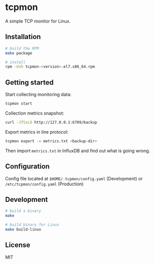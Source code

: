 # tcpmon

A simple TCP monitor for Linux.

## Installation

```bash
# build the RPM
make package

# install
rpm -Uvh tcpmon-<version>.el7.x86_64.rpm
```

## Getting started

Start collecting monitoring data:

```bash
tcpmon start
```

Collection metrics snapshot:

```bash
curl -JfSsLO http://127.0.0.1:6789/backup
```

Export metrics in line protocol:

```bash
tcpmon export -o metrics.txt <backup-dir>
```

Then import `metrics.txt` in InfluxDB and find out what is going wrong.

## Configuration

Config file located at `$HOME/.tcpmon/config.yaml` (Development) or `/etc/tcpmon/config.yaml` (Production)

## Development

```bash
# build a binary
make

# build binary for Linux
make build-linux
```

## License

MIT
